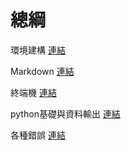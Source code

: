 # 總綱
環境建構
[連結](./環境建構/環境建構.ipynb)

Markdown
[連結](./Markdown.ipynb)

終端機
[連結](./終端機.ipynb)

python基礎與資料輸出
[連結](./python基礎與資料輸出.ipynb)

各種錯誤
[連結](./各種錯誤.ipynb)